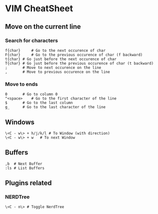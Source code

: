 # VIM CheatSheet

## Move on the current line
### Search for characters
    f{char}     # Go to the next occurence of char
    F{char}     # Go to the previous occurence of char (f backward)
    t{char} # Go just before the next occurence of char
    T{char} # Go just before the previous occurence of char (t backward)
    ;       # Move to next occurence on the line
    ,       # Move to previous occurence on the line

### Move to ends
    0       # Go to column 0
    ^<space>    # Go to the first character of the line
    $       # Go to the last column
    g_      # Go to the last character of the line

## Windows
    \<C - w\> + h/j/k/l # To Window (with direction)
    \<C - w\> + w   # To next Window 
    
## Buffers
    ,b  # Next Buffer
    :ls # List Buffers

## Plugins related
### NERDTree
    \<C - n\> # Toggle NerdTree
